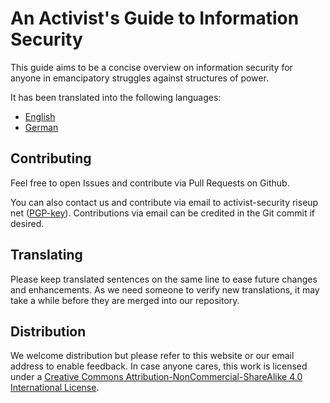 An Activist's Guide to Information Security      
===========================================
This guide aims to be a concise overview on information security for anyone in emancipatory struggles against structures of power.

It has been translated into the following languages:
* [English](security-guide_en.md)
* [German](security-guide_de.md)

Contributing
------------
Feel free to open Issues and contribute via Pull Requests on Github.

You can also contact us and contribute via email to activist-security riseup net ([PGP-key](0x334537115F8B2A4D.asc)).
Contributions via email can be credited in the Git commit if desired.

Translating
-----------
Please keep translated sentences on the same line to ease future changes and enhancements.
As we need someone to verify new translations, it may take a while before they are merged into our repository.

Distribution
------------
We welcome distribution but please refer to this website or our email address to enable feedback.
In case anyone cares, this work is licensed under a [Creative Commons Attribution-NonCommercial-ShareAlike 4.0 International License](https://creativecommons.org/licenses/by-nc-sa/4.0/).
